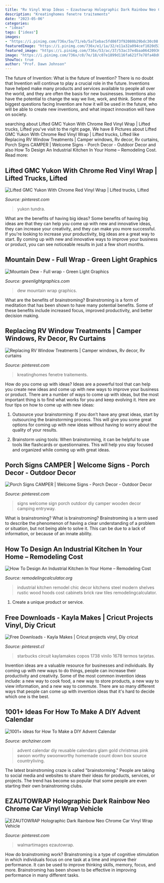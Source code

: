 ```yaml
---
title: "Rv Vinyl Wrap Ideas ~ Ezautowrap Holographic Dark Rainbow Neo Chrome Car Vinyl Wrap Vehicle"
description: "Kreatinghomes fenetre traitements"
date: "2023-05-06"
categories:
- "ideas"
tags: ["ideas"]
images:
- "https://i.pinimg.com/736x/5a/71/eb/5a71ebac5fd86f3f92080b29bdc30c08.jpg"
featuredImage: "https://i.pinimg.com/736x/e1/1a/32/e11a32a094cef1020d5368e192ce31d0.jpg"
featured_image: "https://i.pinimg.com/736x/53/ac/37/53ac37e4baa06420936c0d594c80f1f1.jpg"
image: "https://i.pinimg.com/736x/c0/7e/18/c07e1899d116fa621f7e78fa48d09908.jpg"
ShowToc: true
author: "Prof. Dawn Johnson"
---
```



The future of Invention: What is the future of Invention?
There is no doubt that Invention will continue to play a crucial role in the future. Inventions have helped make many products and services available to people all over the world, and they are often the basis for new businesses. Inventions also have the potential to change the way we live, work, and think. Some of the biggest questions facing Invention are how it will be used in the future, who will be able to create new inventions, and what impact innovation will have on society.

	

		
searching about Lifted GMC Yukon With Chrome Red Vinyl Wrap | Lifted trucks, Lifted you've visit to the right page. We have 8 Pictures about Lifted GMC Yukon With Chrome Red Vinyl Wrap | Lifted trucks, Lifted like Replacing RV Window Treatments | Camper windows, Rv decor, Rv curtains, Porch Signs CAMPER | Welcome Signs - Porch Decor - Outdoor Decor and also How To Design An Industrial Kitchen In Your Home – Remodeling Cost. Read more:
		
    
## Lifted GMC Yukon With Chrome Red Vinyl Wrap | Lifted Trucks, Lifted

<img loading=lazy src="https://i.pinimg.com/736x/4d/fe/48/4dfe4831b8928d530e978e5aa8bc2345.jpg" onerror="this.onerror=null;this.src='https://tse4.mm.bing.net/th?id=OIP.0sIVuBCaBcF3bdfi8F4PRgHaEK&amp;pid=15.1';" alt="Lifted GMC Yukon With Chrome Red Vinyl Wrap | Lifted trucks, Lifted">

_Source: pinterest.com_

>yukon tundra. 

	

What are the benefits of having big ideas?
Some benefits of having big ideas are that they can help you come up with new and innovative ideas, they can increase your creativity, and they can make you more successful. If you're looking to increase your productivity, big ideas are a great way to start. By coming up with new and innovative ways to improve your business or product, you can see noticeable results in just a few short months.

    
## Mountain Dew - Full Wrap - Green Light Graphics

<img loading=lazy src="https://greenlightgraphics.com/wp-content/uploads/2020/08/Photo-Jun-27-6-29-31-PM-scaled.jpg" onerror="this.onerror=null;this.src='https://tse2.mm.bing.net/th?id=OIP.8BYTX1dHDKLyUsYQeUhe-QHaFj&amp;pid=15.1';" alt="Mountain Dew - Full wrap - Green Light Graphics">

_Source: greenlightgraphics.com_

>dew mountain wrap graphics. 

	

What are the benefits of brainstroming?
Brainstroming is a form of meditation that has been shown to have many potential benefits. Some of these benefits include increased focus, improved productivity, and better decision making.

    
## Replacing RV Window Treatments | Camper Windows, Rv Decor, Rv Curtains

<img loading=lazy src="https://i.pinimg.com/736x/53/ac/37/53ac37e4baa06420936c0d594c80f1f1.jpg" onerror="this.onerror=null;this.src='https://tse1.mm.bing.net/th?id=OIP._DomyfayfneUhY6vRpD5GwHaLH&amp;pid=15.1';" alt="Replacing RV Window Treatments | Camper windows, Rv decor, Rv curtains">

_Source: pinterest.com_

>kreatinghomes fenetre traitements. 

	

How do you come up with ideas?
Ideas are a powerful tool that can help you create new ideas and come up with new ways to improve your business or product. There are a number of ways to come up with ideas, but the most important thing is to find what works for you and keep evolving it. Here are four tips on how to come up with new ideas:
1. Outsource your brainstorming: If you don’t have any great ideas, start by outsourcing the brainstorming process. This will give you some great options for coming up with new ideas without having to worry about the quality of your results.

2. Brainstorm using tools: When brainstorming, it can be helpful to use tools like flashcards or questionnaires. This will help you stay focused and organized while coming up with great ideas.


    
## Porch Signs CAMPER | Welcome Signs - Porch Decor - Outdoor Decor

<img loading=lazy src="https://i.pinimg.com/736x/c0/7e/18/c07e1899d116fa621f7e78fa48d09908.jpg" onerror="this.onerror=null;this.src='https://tse4.mm.bing.net/th?id=OIP.t4RIc51fg-s2k3D93r2GlQHaJ3&amp;pid=15.1';" alt="Porch Signs CAMPER | Welcome Signs - Porch Decor - Outdoor Decor">

_Source: pinterest.com_

>signs welcome sign porch outdoor diy camper wooden decor camping entryway. 

	

What is brainstroming?
What is brainstroming? Brainstroming is a term used to describe the phenomenon of having a clear understanding of a problem or situation, but not being able to solve it. This can be due to a lack of information, or because of an innate ability.

    
## How To Design An Industrial Kitchen In Your Home – Remodeling Cost

<img loading=lazy src="https://www.remodelingcalculator.org/wp-content/uploads/Industrial-Chic-Modern-Kitchen-Decor-1.png" onerror="this.onerror=null;this.src='https://tse2.mm.bing.net/th?id=OIP.A9fIy4ibw4jY_mcPg_aQBgHaHN&amp;pid=15.1';" alt="How To Design An Industrial Kitchen In Your Home – Remodeling Cost">

_Source: remodelingcalculator.org_

>industrial kitchen remodel chic decor kitchens steel modern shelves rustic wood hoods cost cabinets brick raw tiles remodelingcalculator. 

	

1. Create a unique product or service.

    
## Free Downloads - Kayla Makes | Cricut Projects Vinyl, Diy Cricut

<img loading=lazy src="https://i.pinimg.com/736x/e1/1a/32/e11a32a094cef1020d5368e192ce31d0.jpg" onerror="this.onerror=null;this.src='https://tse3.mm.bing.net/th?id=OIP.q9_NlfU9R7sHbi9b46MuIwHaGi&amp;pid=15.1';" alt="Free Downloads - Kayla Makes | Cricut projects vinyl, Diy cricut">

_Source: pinterest.cl_

>starbucks circuit kaylamakes copos 1738 vinilo 1678 termos tarjetas. 

	

Invention ideas are a valuable resource for businesses and individuals. By coming up with new ways to do things, people can increase their productivity and creativity. Some of the most common invention ideas include: a new way to cook food, a new way to store products, a new way to view information, and a new way to commute. There are so many different ways that people can come up with invention ideas that it's hard to decide which one is the best.

    
## 1001+ Ideas For How To Make A DIY Advent Calendar

<img loading=lazy src="https://archziner.com/wp-content/uploads/2020/11/calendar-in-rose-gold-diy-advent-calendar-ideas-with-small-wooden-boxes-filled-with-candy-and-gold-paper.jpg" onerror="this.onerror=null;this.src='https://tse3.mm.bing.net/th?id=OIP.MJRXKNyKmcBXhgLJZ5QMHgHaLH&amp;pid=15.1';" alt="1001+ ideas for How To Make a DIY Advent Calendar">

_Source: archziner.com_

>advent calendar diy reusable calendars glam gold christmas pink swoon worthy swoonworthy homemade count down box source countryliving. 

	

The latest brainstroming craze is called "brainstorming." People are taking to social media and websites to share their ideas for products, services, or projects. The trend has become so popular that some people are even starting their own brainstroming clubs.

    
## EZAUTOWRAP Holographic Dark Rainbow Neo Chrome Car Vinyl Wrap Vehicle

<img loading=lazy src="https://i.pinimg.com/736x/5a/71/eb/5a71ebac5fd86f3f92080b29bdc30c08.jpg" onerror="this.onerror=null;this.src='https://tse2.mm.bing.net/th?id=OIP.CQELYR746YRPMae2WYiFuwHaHa&amp;pid=15.1';" alt="EZAUTOWRAP Holographic Dark Rainbow Neo Chrome Car Vinyl Wrap Vehicle">

_Source: pinterest.com_

>walmartimages ezautowrap. 

	

How do brainstroming work?
Brainstroming is a type of cognitive stimulation in which individuals focus on one task at a time and improve their performance. It can be used to improve thinking skills, memory, focus, and more. Brainstroming has been shown to be effective in improving performance in many different tasks.

